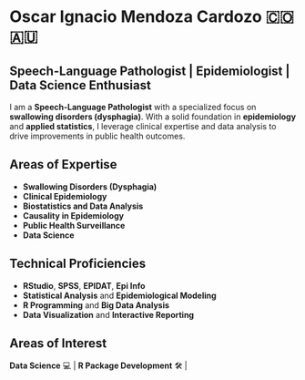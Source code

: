 
# Oscar Ignacio Mendoza Cardozo 🇨🇴🇦🇺

**Speech-Language Pathologist | Epidemiologist | Data Science Enthusiast**
---

I am a **Speech-Language Pathologist** with a specialized focus on **swallowing disorders (dysphagia)**. With a solid foundation in **epidemiology** and **applied statistics**, I leverage clinical expertise and data analysis to drive improvements in public health outcomes.

## Areas of Expertise

- **Swallowing Disorders (Dysphagia)**
- **Clinical Epidemiology**
- **Biostatistics and Data Analysis**
- **Causality in Epidemiology**
- **Public Health Surveillance**
- **Data Science**

## Technical Proficiencies

- **RStudio**, **SPSS**, **EPIDAT**, **Epi Info**
- **Statistical Analysis** and **Epidemiological Modeling**
- **R Programming** and **Big Data Analysis**
- **Data Visualization** and **Interactive Reporting**

## Areas of Interest

**Data Science** 💻 | **R Package Development** 🛠️ | 


